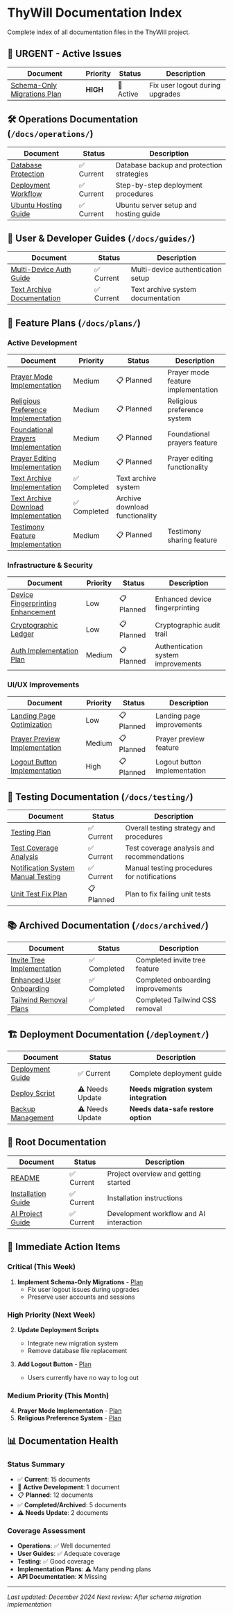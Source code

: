 # ThyWill Documentation Index

Complete index of all documentation files in the ThyWill project.

## 🚨 **URGENT - Active Issues**

| Document | Priority | Status | Description |
|----------|----------|---------|-------------|
| [Schema-Only Migrations Plan](plans/SCHEMA_ONLY_MIGRATIONS_PLAN.md) | **HIGH** | 🔄 Active | Fix user logout during upgrades |

## 🛠 **Operations Documentation** (`/docs/operations/`)

| Document | Status | Description |
|----------|---------|-------------|
| [Database Protection](operations/DATABASE_PROTECTION.md) | ✅ Current | Database backup and protection strategies |
| [Deployment Workflow](operations/DEPLOYMENT_WORKFLOW.md) | ✅ Current | Step-by-step deployment procedures |
| [Ubuntu Hosting Guide](operations/UBUNTU_HOSTING_GUIDE.md) | ✅ Current | Ubuntu server setup and hosting guide |

## 📖 **User & Developer Guides** (`/docs/guides/`)

| Document | Status | Description |
|----------|---------|-------------|
| [Multi-Device Auth Guide](guides/MULTI_DEVICE_AUTH_GUIDE.md) | ✅ Current | Multi-device authentication setup |
| [Text Archive Documentation](guides/TEXT_ARCHIVE_DOCUMENTATION.md) | ✅ Current | Text archive system documentation |

## 🎯 **Feature Plans** (`/docs/plans/`)

### **Active Development**
| Document | Priority | Status | Description |
|----------|----------|---------|-------------|
| [Prayer Mode Implementation](plans/PRAYER_MODE_IMPLEMENTATION_PLAN.md) | Medium | 📋 Planned | Prayer mode feature implementation |
| [Religious Preference Implementation](plans/RELIGIOUS_PREFERENCE_IMPLEMENTATION_PLAN.md) | Medium | 📋 Planned | Religious preference system |
| [Foundational Prayers Implementation](plans/FOUNDATIONAL_PRAYERS_IMPLEMENTATION_PLAN.md) | Medium | 📋 Planned | Foundational prayers feature |
| [Prayer Editing Implementation](plans/PRAYER_EDITING_IMPLEMENTATION_PLAN.md) | Medium | 📋 Planned | Prayer editing functionality |
| [Text Archive Implementation](plans/TEXT_ARCHIVE_IMPLEMENTATION_PLAN.md) | ✅ Completed | Text archive system |
| [Text Archive Download Implementation](plans/TEXT_ARCHIVE_DOWNLOAD_IMPLEMENTATION_PLAN.md) | ✅ Completed | Archive download functionality |
| [Testimony Feature Implementation](plans/TESTIMONY_FEATURE_IMPLEMENTATION_PLAN.md) | Medium | 📋 Planned | Testimony sharing feature |

### **Infrastructure & Security**
| Document | Priority | Status | Description |
|----------|----------|---------|-------------|
| [Device Fingerprinting Enhancement](plans/device-fingerprinting-enhancement-plan.md) | Low | 📋 Planned | Enhanced device fingerprinting |
| [Cryptographic Ledger](plans/cryptographic-ledger-plan.md) | Low | 📋 Planned | Cryptographic audit trail |
| [Auth Implementation Plan](plans/auth_implementation_plan.md) | Medium | 📋 Planned | Authentication system improvements |

### **UI/UX Improvements**
| Document | Priority | Status | Description |
|----------|----------|---------|-------------|
| [Landing Page Optimization](plans/LANDING_PAGE_OPTIMIZATION_PLAN.md) | Low | 📋 Planned | Landing page improvements |
| [Prayer Preview Implementation](plans/PRAYER_PREVIEW_IMPLEMENTATION_PLAN.md) | Medium | 📋 Planned | Prayer preview feature |
| [Logout Button Implementation](plans/LOGOUT_BUTTON_IMPLEMENTATION_PLAN.md) | High | 📋 Planned | Logout button implementation |

## 🧪 **Testing Documentation** (`/docs/testing/`)

| Document | Status | Description |
|----------|---------|-------------|
| [Testing Plan](testing/TESTING_PLAN.md) | ✅ Current | Overall testing strategy and procedures |
| [Test Coverage Analysis](testing/TEST_COVERAGE_ANALYSIS_AND_RECOMMENDATIONS.md) | ✅ Current | Test coverage analysis and recommendations |
| [Notification System Manual Testing](testing/NOTIFICATION_SYSTEM_MANUAL_TESTING_GUIDE.md) | ✅ Current | Manual testing procedures for notifications |
| [Unit Test Fix Plan](testing/UNIT_TEST_FIX_PLAN.md) | 📋 Planned | Plan to fix failing unit tests |

## 📚 **Archived Documentation** (`/docs/archived/`)

| Document | Status | Description |
|----------|---------|-------------|
| [Invite Tree Implementation](archived/INVITE_TREE_IMPLEMENTATION_PLAN.md) | ✅ Completed | Completed invite tree feature |
| [Enhanced User Onboarding](archived/ENHANCED_USER_ONBOARDING_AND_ERROR_PAGES_PLAN.md) | ✅ Completed | Completed onboarding improvements |
| [Tailwind Removal Plans](archived/TAILWIND_REMOVAL_PLAN*.md) | ✅ Completed | Completed Tailwind CSS removal |

## 🏗 **Deployment Documentation** (`/deployment/`)

| Document | Status | Description |
|----------|---------|-------------|
| [Deployment Guide](../deployment/DEPLOYMENT_GUIDE.md) | ✅ Current | Complete deployment guide |
| [Deploy Script](../deployment/deploy.sh) | ⚠️ Needs Update | **Needs migration system integration** |
| [Backup Management](../deployment/backup_management.sh) | ⚠️ Needs Update | **Needs data-safe restore option** |

## 📄 **Root Documentation**

| Document | Status | Description |
|----------|---------|-------------|
| [README](../README.md) | ✅ Current | Project overview and getting started |
| [Installation Guide](../INSTALL.md) | ✅ Current | Installation instructions |
| [AI Project Guide](../AI_PROJECT_GUIDE.md) | ✅ Current | Development workflow and AI interaction |

## 🎯 **Immediate Action Items**

### **Critical (This Week)**
1. **Implement Schema-Only Migrations** - [Plan](plans/SCHEMA_ONLY_MIGRATIONS_PLAN.md)
   - Fix user logout issues during upgrades
   - Preserve user accounts and sessions

### **High Priority (Next Week)**
2. **Update Deployment Scripts**
   - Integrate new migration system
   - Remove database file replacement

3. **Add Logout Button** - [Plan](plans/LOGOUT_BUTTON_IMPLEMENTATION_PLAN.md)
   - Users currently have no way to log out

### **Medium Priority (This Month)**
4. **Prayer Mode Implementation** - [Plan](plans/PRAYER_MODE_IMPLEMENTATION_PLAN.md)
5. **Religious Preference System** - [Plan](plans/RELIGIOUS_PREFERENCE_IMPLEMENTATION_PLAN.md)

## 📊 **Documentation Health**

### **Status Summary**
- ✅ **Current**: 15 documents
- 🔄 **Active Development**: 1 document  
- 📋 **Planned**: 12 documents
- ✅ **Completed/Archived**: 5 documents
- ⚠️ **Needs Update**: 2 documents

### **Coverage Assessment**
- **Operations**: ✅ Well documented
- **User Guides**: ✅ Adequate coverage
- **Testing**: ✅ Good coverage
- **Implementation Plans**: ⚠️ Many pending plans
- **API Documentation**: ❌ Missing

---

*Last updated: December 2024*
*Next review: After schema migration implementation*